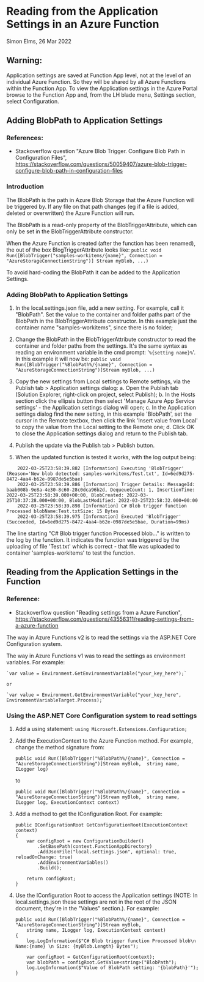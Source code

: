Reading from the Application Settings in an Azure Function
==========================================================
Simon Elms, 26 Mar 2022

Warning: 
--------
Application settings are saved at Function App level, not at the level of an individual Azure Function.  So they will be shared by all Azure Functions within the Function App.  To view the Application settings in the Azure Portal browse to the Function App and, from the LH blade menu, Settings section, select Configuration.

Adding BlobPath to Application Settings
---------------------------------------
### References:
* Stackoverflow question "Azure Blob Trigger. Configure Blob Path in Configuration Files", https://stackoverflow.com/questions/50059407/azure-blob-trigger-configure-blob-path-in-configuration-files

### Introduction
The BlobPath is the path in Azure Blob Storage that the Azure Function will be triggered by.  If any file on that path changes (eg if a file is added, deleted or overwritten) the Azure Function will run.

The BlobPath is a read-only property of the BlobTriggerAttribute, which can only be set in the BlobTriggerAttribute constructor. 

When the Azure Function is created (after the function has been renamed), the out of the box BlogTriggerAttribute looks like:
`public void Run([BlobTrigger("samples-workitems/{name}", Connection = "AzureStorageConnectionString")] Stream myBlob, ...)`

To avoid hard-coding the BlobPath it can be added to the Application Settings.

### Adding BlobPath to Application Settings
1. In the local.settings.json file, add a new setting.  For example, call it "BlobPath".  Set the value to the container and folder paths part of the BlobPath in the BlobTriggerAttribute constructor.  In this example just the container name "samples-workitems", since there is no folder;

2. Change the BlobPath in the BlobTriggerAttribute constructor to read the container and folder paths from the settings.  It's the same syntax as reading an environment variable in the cmd prompt: '`%{setting name}%`'.  In this example it will now be:
	`public void Run([BlobTrigger("%BlobPath%/{name}", Connection = "AzureStorageConnectionString")]Stream myBlob, ...)`

3. Copy the new settings from Local settings to Remote settings, via the Publish tab > Application settings dialog:
	a. Open the Publish tab (Solution Explorer, right-click on project, select Publish);
	b. In the Hosts section click the ellipsis button then select 'Manage Azure App Service settings' - the Application settings dialog will open;
	c. In the Application settings dialog find the new setting, in this example 'BlobPath', set the cursor in the Remote textbox, then click the link 'Insert value from Local' to copy the value from the Local setting to the Remote one;
	d. Click OK to close the Application settings dialog and return to the Publish tab.

4. Publish the update via the Publish tab > Publish button.

5. When the updated function is tested it works, with the log output being:

```
	2022-03-25T23:58:39.882 [Information] Executing 'BlobTrigger' (Reason='New blob detected: samples-workitems/Test.txt', Id=6ed9d275-8472-4aa4-b62e-0987de5e5bae)
	2022-03-25T23:58:39.886 [Information] Trigger Details: MessageId: baab008b-9e8a-4e30-8c60-28c0dca96b2d, DequeueCount: 1, InsertionTime: 2022-03-25T23:58:39.000+00:00, BlobCreated: 2022-03-25T10:37:28.000+00:00, BlobLastModified: 2022-03-25T23:58:32.000+00:00
	2022-03-25T23:58:39.898 [Information] C# Blob trigger function Processed blobName:Test.txtSize: 15 Bytes
	2022-03-25T23:58:39.975 [Information] Executed 'BlobTrigger' (Succeeded, Id=6ed9d275-8472-4aa4-b62e-0987de5e5bae, Duration=99ms)
```

The line starting "C# Blob trigger function Processed blob..." is written to the log by the function.  It indicates the function was triggered by the uploading of file 'Test.txt' which is correct - that file was uploaded to container 'samples-workitems' to test the function.
	
Reading from the Application Settings in the Function
-----------------------------------------------------
### Reference:
* Stackoverflow question "Reading settings from a Azure Function", https://stackoverflow.com/questions/43556311/reading-settings-from-a-azure-function

The way in Azure Functions v2 is to read the settings via the ASP.NET Core Configuration system. 

The way in Azure Functions v1 was to read the settings as environment variables.  For example:

	`var value = Environment.GetEnvironmentVariable("your_key_here");`

	or 

	`var value = Environment.GetEnvironmentVariable("your_key_here", EnvironmentVariableTarget.Process);`

### Using the ASP.NET Core Configuration system to read settings
1. Add a using statement: `using Microsoft.Extensions.Configuration;`

2. Add the ExecutionContext to the Azure Function method.  For example, change the method signature from:

	`public void Run([BlobTrigger("%BlobPath%/{name}", Connection = "AzureStorageConnectionString")]Stream myBlob, 
            string name, ILogger log)`

	to	

	`public void Run([BlobTrigger("%BlobPath%/{name}", Connection = "AzureStorageConnectionString")]Stream myBlob, 
            string name, ILogger log, ExecutionContext context)`

3. Add a method to get the IConfiguration Root.  For example:

	```
	public IConfigurationRoot GetConfigurationRoot(ExecutionContext context)
    {
        var configRoot = new ConfigurationBuilder()
            .SetBasePath(context.FunctionAppDirectory)
            .AddJsonFile("local.settings.json", optional: true, reloadOnChange: true)
            .AddEnvironmentVariables()
            .Build();

        return configRoot;
    }
	```

4. Use the IConfiguration Root to access the Application settings (NOTE: In local.settings.json these settings are not in the root of the JSON document, they're in the "Values" section.).  For example:

    ```
	public void Run([BlobTrigger("%BlobPath%/{name}", Connection = "AzureStorageConnectionString")]Stream myBlob, 
        string name, ILogger log, ExecutionContext context)
    {
        log.LogInformation($"C# Blob trigger function Processed blob\n Name:{name} \n Size: {myBlob.Length} Bytes");

        var configRoot = GetConfigurationRoot(context);
        var blobPath = configRoot.GetValue<string>("BlobPath");
        log.LogInformation($"Value of BlobPath setting: '{blobPath}'");
    }
	```
